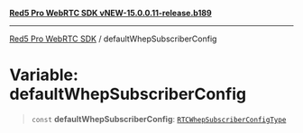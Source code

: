 [**Red5 Pro WebRTC SDK vNEW-15.0.0.11-release.b189**](../README.md)

***

[Red5 Pro WebRTC SDK](../globals.md) / defaultWhepSubscriberConfig

# Variable: defaultWhepSubscriberConfig

> `const` **defaultWhepSubscriberConfig**: [`RTCWhepSubscriberConfigType`](../type-aliases/RTCWhepSubscriberConfigType.md)
